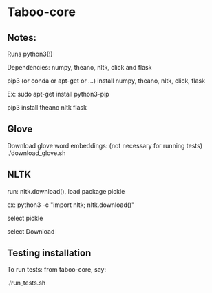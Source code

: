 # Taboo-core

## Notes:

Runs python3(!)

Dependencies: numpy, theano, nltk, click and flask

pip3 (or conda or apt-get or ...) install numpy, theano, nltk, click, flask

Ex:
sudo apt-get install python3-pip

pip3 install theano nltk flask

## Glove
Download glove word embeddings: (not necessary for running tests)
./download_glove.sh

## NLTK
run: nltk.download(), load package pickle

ex: python3 -c "import nltk; nltk.download()"

select pickle

select Download

## Testing installation
To run tests: from taboo-core, say:

./run_tests.sh


